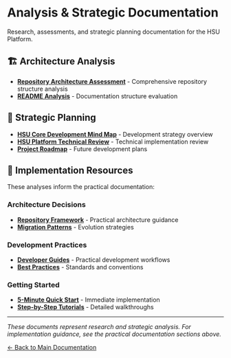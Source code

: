 # Analysis & Strategic Documentation

Research, assessments, and strategic planning documentation for the HSU Platform.

## 🏗️ Architecture Analysis

- [**Repository Architecture Assessment**](REPO_ARCHITECTURE_ASSESSMENT.md) - Comprehensive repository structure analysis
- [**README Analysis**](README_ANALYSIS.md) - Documentation structure evaluation

## 🧠 Strategic Planning

- [**HSU Core Development Mind Map**](hsu-core-development-mind-map.md) - Development strategy overview
- [**HSU Platform Technical Review**](hsu-platform-technical-review.md) - Technical implementation review  
- [**Project Roadmap**](ROADMAP.md) - Future development plans

## 🔗 Implementation Resources

These analyses inform the practical documentation:

### Architecture Decisions
- [**Repository Framework**](../repositories/index.md) - Practical architecture guidance
- [**Migration Patterns**](../repositories/migration-patterns.md) - Evolution strategies

### Development Practices  
- [**Developer Guides**](../guides/index.md) - Practical development workflows
- [**Best Practices**](../guides/HSU_BEST_PRACTICES.md) - Standards and conventions

### Getting Started
- [**5-Minute Quick Start**](../QUICK_START.md) - Immediate implementation
- [**Step-by-Step Tutorials**](../tutorials/index.md) - Detailed walkthroughs

---

*These documents represent research and strategic analysis. For implementation guidance, see the practical documentation sections above.*

[← Back to Main Documentation](../README.md)